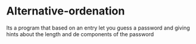 # Alternative-ordenation

Its a program that based on an entry let you guess a password and giving hints about the length and de components of the password

